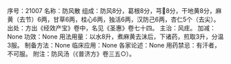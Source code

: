 序号：21007
名称：防风散
组成：防风8分，葛根8分，芎8分，干地黄8分，麻黄（去节）6两，甘草6两，桂心6两，独活6两，汉防己6两，杏仁5个（去尖）。
出处：方出《经效产宝》卷中，名见《圣惠》卷七十四。
主治：风疰。
加减：None
功效：None
用法用量：以水8升，煮麻黄去沫后，下诸药，煎取3升，分温3服。
制备方法：None
临床应用：None
各家论述：None
用药禁忌：有汗者，不可服。
附注：防风汤（《普济方》卷三五○）。
